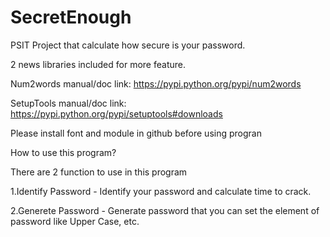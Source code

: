 SecretEnough
============

PSIT Project that calculate how secure is your password.

2 news libraries included for more feature.


Num2words
manual/doc link: https://pypi.python.org/pypi/num2words

SetupTools
manual/doc link: https://pypi.python.org/pypi/setuptools#downloads

Please install font and module in github before using progran

How to use this program?

There are 2 function to use in this program


1.Identify Password - Identify your password and calculate time to crack.

2.Generete Password - Generate password that you can set the element of password like Upper Case, etc.
